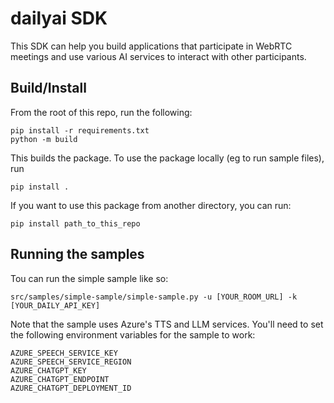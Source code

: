 # dailyai SDK

This SDK can help you build applications that participate in WebRTC meetings and use various AI services to interact with other participants.

## Build/Install

From the root of this repo, run the following:

```
pip install -r requirements.txt
python -m build
```

This builds the package. To use the package locally (eg to run sample files), run

```
pip install .
```

If you want to use this package from another directory, you can run:
```
pip install path_to_this_repo
```

## Running the samples

Tou can run the simple sample like so:

```
src/samples/simple-sample/simple-sample.py -u [YOUR_ROOM_URL] -k [YOUR_DAILY_API_KEY]
```

Note that the sample uses Azure's TTS and LLM services. You'll need to set the following environment variables for the sample to work:

```
AZURE_SPEECH_SERVICE_KEY
AZURE_SPEECH_SERVICE_REGION
AZURE_CHATGPT_KEY
AZURE_CHATGPT_ENDPOINT
AZURE_CHATGPT_DEPLOYMENT_ID
```
